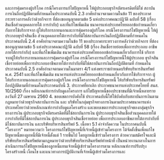 และการคุ้มครองผู้บริโภค กรณีโครงการแก้ไขปัญหาหนี้ ให้ผู้ประกอบธุรกิจบัตรเครดิตที่มิใช่
สถาบันการเงินถือปฏิบัติตามที่กำหนดในประกาศฉบับนี้
2.3 อาศัยอำนาจตามความในข้อ 11 ของประกาศกระทรวงการคลังว่าด้วยกิจการ
ที่ต้องขออนุญาตตามข้อ 5 แห่งประกาศคณะปฏิวัติ ฉบับที่ 58 (เรื่อง สินเชื่อส่วนบุคคลภายใต้
การกํากับ) และที่แก้ไขเพิ่มเติม ธนาคารแห่งประเทศไทยออกข้อกําหนดเกี่ยวกับการใช้บริการจาก
ผู้ให้บริการภายนอกและการคุ้มครองผู้บริโภค กรณีโครงการแก้ไขปัญหาหนี้ ให้ผู้ประกอบธุรกิจสินเชื่อ
ส่วนบุคคลภายใต้การกำกับที่มิใช่สถาบันการเงินถือปฏิบัติตามที่กำหนดในประกาศฉบับนี้
2.4 อาศัยอำนาจตามความในข้อ 11 ของประกาศกระทรวงการคลังว่าด้วยกิจการ
ที่ต้องขออนุญาตตามข้อ 5 แห่งประกาศคณะปฏิวัติ ฉบับที่ 58 (เรื่อง สินเชื่อรายย่อยเพื่อการประกอบ
อาชีพภายใต้การกํากับ) และที่แก้ไขเพิ่มเติม ธนาคารแห่งประเทศไทยออกข้อกําหนดเกี่ยวกับการใช้
บริการจากผู้ให้บริการภายนอกและการคุ้มครองผู้บริโภค กรณีโครงการแก้ไขปัญหาหนี้ให้ผู้ประกอบ
ธุรกิจสินเชื่อรายย่อยเพื่อการประกอบอาชีพภายใต้การกำกับที่มิใช่สถาบันการเงินถือปฏิบัติตามที่
กําหนดในประกาศฉบับนี้
2.5 อาศัยอำนาจตามความในมาตรา 4/1 แห่งพระราชกำหนดบริษัทบริหารสินทรัพย์
พ.ศ. 2541 และที่แก้ไขเพิ่มเติม ธนาคารแห่งประเทศไทยออกข้อกําหนดเกี่ยวกับการใช้บริการจาก
ผู้ให้บริการภายนอกและการคุ้มครองผู้บริโภค กรณีโครงการแก้ไขปัญหาหนี้ ให้บริษัทบริหารสินทรัพย์
ถือปฏิบัติตามที่กำหนดในประกาศฉบับนี้
3. ประกาศที่ยกเลิก
ประกาศธนาคารแห่งประเทศไทยที่ สนส. 10/2560 เรื่อง หลักเกณฑ์การกํากับดูแลโครงการ
แก้ไขปัญหาหนี้ของประชาชนที่มีเจ้าหนี้หลายราย ลงวันที่ 27 เมษายน 2560
4. ขอบเขตการบังคับใช้
ประกาศฉบับนี้ให้ใช้บังคับกับสถาบันการเงินตามกฎหมายว่าด้วยธุรกิจสถาบันการเงิน และ
บริษัทในกลุ่มธุรกิจทางการเงินตามประกาศธนาคารแห่งประเทศไทยว่าด้วยหลักเกณฑ์การกำกับดูแลโครงสร้าง
และขอบเขตการประกอบธุรกิจของกลุ่มธุรกิจทางการเงิน ผู้ประกอบธุรกิจบัตรเครดิตที่มิใช่สถาบันการเงิน
ผู้ประกอบธุรกิจสินเชื่อส่วนบุคคลภายใต้การกำกับที่มิใช่สถาบันการเงิน ผู้ประกอบธุรกิจสินเชื่อรายย่อย
เพื่อการประกอบอาชีพภายใต้การกำกับที่มิใช่สถาบันการเงิน และบริษัทบริหารสินทรัพย์
5. เนื้อหา
5.1 คำจำกัดความ
ในประกาศฉบับนี้
“โครงการ” หมายความว่า โครงการแก้ไขปัญหาหนี้ที่เจ้าหนี้ผู้เข้าร่วมโครงการ
ได้จัดตั้งขึ้นเพื่อแก้ไขปัญหาหนี้ของลูกหนี้ที่มีเจ้าหนี้ตั้งแต่ 1 รายขึ้นไป โดยลูกหนี้เข้าร่วมโครงการ
ด้วยความสมัครใจและมีบริษัทบริหารสินทรัพย์ตามกฎหมายว่าด้วยบริษัทบริหารสินทรัพย์ทำหน้าที่
เป็นหน่วยงานกลางในการดำเนินการแก้ไขปัญหาหนี้ของลูกหนี้แทนเจ้าหนี้ผู้เข้าร่วมโครงการตาม
หลักเกณฑ์การปรับปรุงโครงสร้างหนี้ เงื่อนไข และแนวทางการปฏิบัติงานที่เจ้าหนี้ผู้เข้าร่วมโครงการและ
